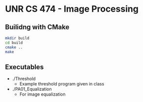 # UNR CS 474 - Image Processing

## Builidng with CMake
```bash
mkdir build
cd build
cmake ..
make
```

## Executables
* ./Threshold 
  * Example threshold program given in class
* ./PA01_Equalization
  *  For image equalization
